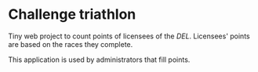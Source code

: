 # Challenge triathlon

Tiny web project to count points of licensees of the *DEL*.
Licensees' points are based on the races they complete.

This application is used by administrators that fill points.
